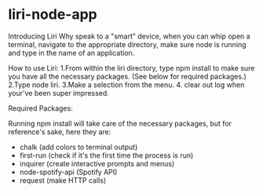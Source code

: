 # liri-node-app


Introducing Liri
Why speak to a "smart" device, when you can whip open a terminal, navigate to the appropriate directory, make sure node is running and type in the name of an application.



How to use Liri:
1.From within the liri directory, type npm install to make sure you have all the necessary packages. (See below for required packages.)
2.Type node liri.
3.Make a selection from the menu.
4. clear out log when your've been super impressed.


Required Packages:

Running npm install will take care of the necessary packages, but for reference's sake, here they are:

- chalk (add colors to terminal output)
- first-run (check if it's the first time the process is run)
- inquirer (create interactive prompts and menus)
- node-spotify-api (Spotify API)
- request (make HTTP calls)